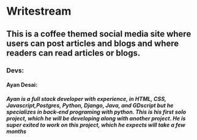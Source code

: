 <h1>Writestream</h1>

<h2>This is a coffee themed social media site where users can post articles and blogs and where readers can read articles or blogs.</h2>

<h3>Devs:</h3>

<h4>Ayan Desai:</h4>  <h5>Ayan is a full stack developer with experience, in HTML, CSS, Javascript,Postgres, Python, Django, Java, and GDscript but he specializes in back-end programing with python. This is his first solo project, which he will be developing along with another project. He is super exited to work on this project, which he expects will take a few months</h5>
